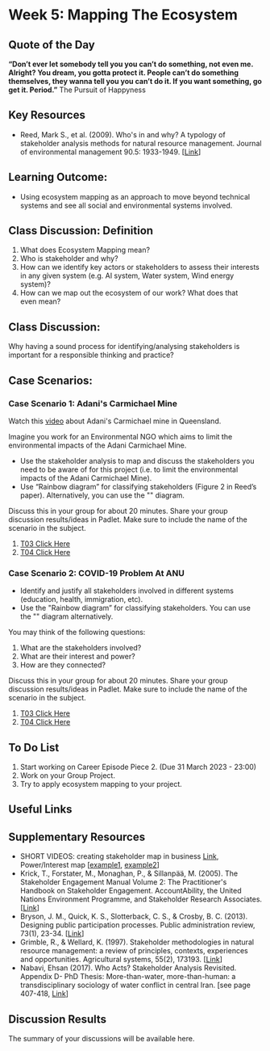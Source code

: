 # Week 5: Mapping The Ecosystem

## Quote of the Day
**“Don’t ever let somebody tell you you can’t do something, not even me. Alright? You dream, you gotta protect it. People can’t do something themselves, they wanna tell you you can’t do it. If you want something, go get it. Period.”** 
The Pursuit of Happyness

## Key Resources
  * Reed, Mark S., et al. (2009). Who's in and why? A typology of stakeholder analysis methods for natural resource management. Journal of environmental management 90.5: 1933-1949. \[[Link](https://www.sciencedirect.com/science/article/pii/S0301479709000024)\]


## Learning Outcome:

  * Using ecosystem mapping as an approach to move beyond technical systems and see all social and environmental systems involved.

## Class Discussion: Definition

1. What does Ecosystem Mapping mean?
2. Who is stakeholder and why?
3. How can we identify key actors or stakeholders to assess their interests in any given system (e.g. AI system, Water system, Wind energy system)?
4. How can we map out the ecosystem of our work? What does that even mean?

## Class Discussion:

Why having a sound process for identifying/analysing stakeholders is important for a responsible thinking and practice?

## Case Scenarios:

### Case Scenario 1: Adani's Carmichael Mine

Watch this [video](https://www.smh.com.au/business/companies/adani-is-just-not-going-to-happen-20160404-gnxwkl.html) about Adani's Carmichael mine in Queensland.

Imagine you work for an Environmental NGO which aims to limit the environmental impacts of the Adani Carmichael Mine.

  * Use the stakeholder analysis to map and discuss the stakeholders you need to be aware of for this project (i.e. to limit the environmental impacts of the Adani Carmichael Mine).
  * Use “Rainbow diagram” for classifying stakeholders (Figure 2 in Reed’s paper). Alternatively, you can use the "" diagram.

Discuss this in your group for about 20 minutes. Share your group discussion results/ideas in Padlet. Make sure to include the name of the scenario in the subject.

  1. [T03 Click Here](https://anu.padlet.org/u6554505/mapping-the-ecosystem-bp5m4d1vqj6hk8cq)
  2. [T04 Click Here](https://anu.padlet.org/u6554505/t04-mapping-the-ecosystem-nzia3m9xvkzip9yl)


### Case Scenario 2: COVID-19 Problem At ANU

  * Identify and justify all stakeholders involved in different systems (education, health, immigration, etc).
  * Use the "Rainbow diagram” for classifying stakeholders. You can use the "" diagram alternatively.

You may think of the following questions:

  1. What are the stakeholders involved?
  2. What are their interest and power?
  3. How are they connected? 

 Discuss this in your group for about 20 minutes. Share your group discussion results/ideas in Padlet. Make sure to include the name of the scenario in the subject.

  1. [T03 Click Here](https://anu.padlet.org/u6554505/mapping-the-ecosystem-bp5m4d1vqj6hk8cq)
  2. [T04 Click Here](https://anu.padlet.org/u6554505/t04-mapping-the-ecosystem-nzia3m9xvkzip9yl)


## To Do List
1. Start working on Career Episode Piece 2. (Due 31 March 2023 - 23:00)
2. Work on your Group Project.
3. Try to apply ecosystem mapping to your project. 


## Useful Links



## Supplementary Resources
  * SHORT VIDEOS: creating stakeholder map in business [Link](https://www.youtube.com/watch?v=eqZfiTp1HZw), Power/Interest map \[[example1](https://www.youtube.com/watch?v=eqZfiTp1HZw), [example2](https://www.youtube.com/watch?v=OkyVirNorAc)\]
  * Krick, T., Forstater, M., Monaghan, P., & Sillanpää, M. (2005). The Stakeholder Engagement Manual Volume 2: The Practitioner's Handbook on Stakeholder Engagement. AccountAbility, the United Nations Environment Programme, and Stakeholder Research Associates. \[[Link](https://ccednet-rcdec.ca/sites/ccednet-rcdec.ca/files/the_stakeholder_engagement_manual_-_volume_2.pdf)\]
  * Bryson, J. M., Quick, K. S., Slotterback, C. S., & Crosby, B. C. (2013). Designing public participation processes. Public administration review, 73(1), 23-34. \[[Link](https://onlinelibrary.wiley.com/doi/pdf/10.1111/j.1540-6210.2012.02678.x?casa_token=FYn799OwW8IAAAAA:JwWU44KNcnEHGQ5IFG4tVFP9QMqfw4Jug8EDktjR05mIbEsLRgiKyXAmL_epHqyTwinICmYaSBcbanM9)\]
  * Grimble, R., & Wellard, K. (1997). Stakeholder methodologies in natural resource management: a review of principles, contexts, experiences and opportunities. Agricultural systems, 55(2), 173193. \[[Link](https://www.sciencedirect.com/science/article/pii/S0308521X97000061)\]
  * Nabavi, Ehsan (2017). Who Acts? Stakeholder Analysis Revisited. Appendix D- PhD Thesis: More-than-water, more-than-human: a transdisciplinary sociology of water conflict in central Iran. \[see page 407-418, [Link](https://bit.ly/2PXFHCR)\]


## Discussion Results
The summary of your discussions will be available here.


